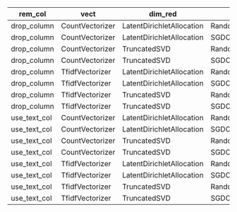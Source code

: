 rem_col|vect|dim_red|clf|split0_test_score
---|---|---|---|---
drop_column|CountVectorizer|LatentDirichletAllocation|RandomForestClassifier|0.383
drop_column|CountVectorizer|LatentDirichletAllocation|SGDClassifier|0.416
drop_column|CountVectorizer|TruncatedSVD|RandomForestClassifier|0.383
drop_column|CountVectorizer|TruncatedSVD|SGDClassifier|0.408
drop_column|TfidfVectorizer|LatentDirichletAllocation|RandomForestClassifier|0.383
drop_column|TfidfVectorizer|LatentDirichletAllocation|SGDClassifier|0.411
drop_column|TfidfVectorizer|TruncatedSVD|RandomForestClassifier|0.383
drop_column|TfidfVectorizer|TruncatedSVD|SGDClassifier|0.41
use_text_col|CountVectorizer|LatentDirichletAllocation|RandomForestClassifier|0.412
use_text_col|CountVectorizer|LatentDirichletAllocation|SGDClassifier|0.418
use_text_col|CountVectorizer|TruncatedSVD|RandomForestClassifier|0.424
use_text_col|CountVectorizer|TruncatedSVD|SGDClassifier|0.479
use_text_col|TfidfVectorizer|LatentDirichletAllocation|RandomForestClassifier|0.42
use_text_col|TfidfVectorizer|LatentDirichletAllocation|SGDClassifier|0.438
use_text_col|TfidfVectorizer|TruncatedSVD|RandomForestClassifier|0.429
use_text_col|TfidfVectorizer|TruncatedSVD|SGDClassifier|0.47
